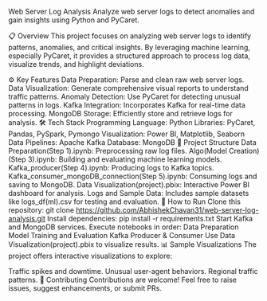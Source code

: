 Web Server Log Analysis
Analyze web server logs to detect anomalies and gain insights using Python and PyCaret.

📋 Overview
This project focuses on analyzing web server logs to identify patterns, anomalies, and critical insights. By leveraging machine learning, especially PyCaret, it provides a structured approach to process log data, visualize trends, and highlight deviations.

⚙️ Key Features
Data Preparation: Parse and clean raw web server logs.
Data Visualization: Generate comprehensive visual reports to understand traffic patterns.
Anomaly Detection: Use PyCaret for detecting unusual patterns in logs.
Kafka Integration: Incorporates Kafka for real-time data processing.
MongoDB Storage: Efficiently store and retrieve logs for analysis.
🛠️ Tech Stack
Programming Language: Python
Libraries: PyCaret, Pandas, PySpark, Pymongo
Visualization: Power BI, Matplotlib, Seaborn
Data Pipelines: Apache Kafka
Database: MongoDB
📂 Project Structure
Data Preparation(Step 1).ipynb: Preprocessing raw log files.
Algo(Model Creation)(Step 3).ipynb: Building and evaluating machine learning models.
Kafka_producer(Step 4).ipynb: Producing logs to Kafka topics.
Kafka_consumer_mongoDB_connection(Step 5).ipynb: Consuming logs and saving to MongoDB.
Data Visualization(project).pbix: Interactive Power BI dashboard for analysis.
Logs and Sample Data: Includes sample datasets like logs_df(ml).csv for testing and evaluation.
🚀 How to Run
Clone this repository:
git clone https://github.com/AbhishekChavan31/web-server-log-analysis.git
Install dependencies:
pip install -r requirements.txt
Start Kafka and MongoDB services.
Execute notebooks in order:
Data Preparation
Model Training and Evaluation
Kafka Producer & Consumer
Use Data Visualization(project).pbix to visualize results.
📊 Sample Visualizations
The project offers interactive visualizations to explore:

Traffic spikes and downtime.
Unusual user-agent behaviors.
Regional traffic patterns.
🤝 Contributing
Contributions are welcome! Feel free to raise issues, suggest enhancements, or submit PRs.
